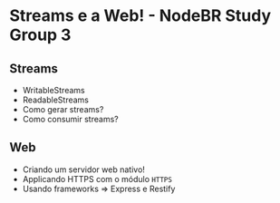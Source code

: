 # Streams e a Web! - NodeBR Study Group 3

## Streams
* WritableStreams
* ReadableStreams
* Como gerar streams?
* Como consumir streams?

## Web
* Criando um servidor web nativo!
* Applicando HTTPS com o módulo `HTTPS`
* Usando frameworks => Express e Restify
